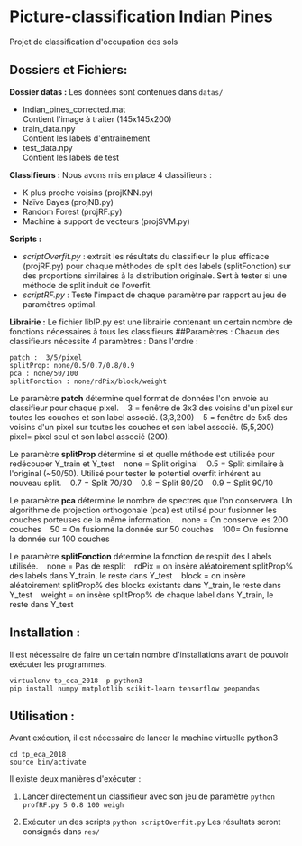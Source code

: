 # Picture-classification Indian Pines

Projet de classification d'occupation des sols

## Dossiers et Fichiers:

**Dossier datas :**
Les données sont contenues dans `datas/`
<ul>
<li>Indian_pines_corrected.mat</li>
Contient l'image à traiter (145x145x200)
<li>train_data.npy</li>
Contient les labels d'entrainement
<li>test_data.npy</li>
Contient les labels de test
</ul>

**Classifieurs :**
Nous avons mis en place 4 classifieurs :
<ul>
<li>K plus proche voisins (projKNN.py)
</li>
<li>Naïve Bayes (projNB.py)
</li>
<li>Random Forest (projRF.py)
</li>
<li>Machine à support de vecteurs (projSVM.py)</li>
</ul>

**Scripts :**

- *scriptOverfit.py* : extrait les résultats du classifieur le plus efficace (projRF.py) pour chaque méthodes de split des labels (splitFonction) sur des proportions similaires à la distribution originale. Sert à tester si une méthode de split induit de l'overfit.
- *scriptRF.py* : Teste l'impact de chaque paramètre par rapport au jeu de paramètres optimal.

**Librairie :**
Le fichier libIP.py est une librairie contenant un certain nombre de fonctions nécessaires à tous les classifieurs
##Paramètres :
Chacun des classifieurs nécessite 4 paramètres :
Dans l'ordre :

    patch :  3/5/pixel  
    splitProp: none/0.5/0.7/0.8/0.9
    pca : none/50/100  
    splitFonction : none/rdPix/block/weight

Le paramètre **patch** détermine quel format de données l'on envoie au classifieur pour chaque pixel.
&nbsp;&nbsp;&nbsp;3 = fenêtre de 3x3 des voisins d'un pixel sur toutes les couches et son label associé. (3,3,200)
&nbsp;&nbsp;&nbsp;5 = fenêtre de 5x5 des voisins d'un pixel sur toutes les couches et son label associé. (5,5,200)
&nbsp;&nbsp;&nbsp; pixel= pixel seul et son label associé (200).

Le paramètre **splitProp** détermine si et quelle méthode est utilisée pour redécouper Y_train et Y_test
&nbsp;&nbsp;&nbsp;none = Split original
&nbsp;&nbsp;&nbsp;0.5 = Split similaire à l'original (~50/50). Utilisé pour tester le potentiel overfit inhérent au nouveau split.
&nbsp;&nbsp;&nbsp;0.7 = Split 70/30
&nbsp;&nbsp;&nbsp;0.8 = Split 80/20
&nbsp;&nbsp;&nbsp;0.9 = Split 90/10

Le paramètre **pca** détermine le nombre de spectres que l'on conservera. Un algorithme de projection orthogonale (pca) est utilisé pour fusionner les couches porteuses de la même information.
&nbsp;&nbsp;&nbsp;none = On conserve les 200 couches
&nbsp;&nbsp;&nbsp;50 = On fusionne la donnée sur 50 couches
&nbsp;&nbsp;&nbsp;100= On fusionne la donnée sur 100 couches

Le paramètre **splitFonction** détermine la fonction de resplit des Labels utilisée.
&nbsp;&nbsp;&nbsp;none = Pas de resplit 
&nbsp;&nbsp;&nbsp;rdPix = on insère aléatoirement splitProp% des labels dans Y_train, le reste dans Y_test
&nbsp;&nbsp;&nbsp;block = on insère aléatoirement splitProp% des blocks existants dans Y_train, le reste dans Y_test
&nbsp;&nbsp;&nbsp;weight = on insère splitProp% de chaque label dans Y_train, le reste dans Y_test

## Installation :
Il est nécessaire de faire un certain nombre d'installations avant de pouvoir exécuter les programmes.
        
    virtualenv tp_eca_2018 -p python3
    pip install numpy matplotlib scikit-learn tensorflow geopandas

## Utilisation :
Avant exécution, il est nécessaire de lancer la machine virtuelle python3

    cd tp_eca_2018
    source bin/activate

Il existe deux manières d'exécuter :

 1. Lancer directement un classifieur avec son jeu de paramètre
    `python profRF.py 5 0.8 100 weigh`

 2. Exécuter un des scripts 
    `python scriptOverfit.py`
    Les résultats seront consignés dans     `res/`
